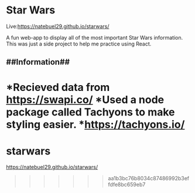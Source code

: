 
# Star Wars

Live:https://natebuel29.github.io/starwars/

A fun web-app to display all of the most important Star Wars information.
This was just a side project to help me practice using React.

##Information##
 ---------------
*Recieved data from https://swapi.co/
*Used a node package called Tachyons to make styling easier.
	*https://tachyons.io/
=======
# starwars
https://natebuel29.github.io/starwars/
>>>>>>> aa1b3bc76b8034c87486992b3effdfe8bc659eb7
